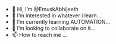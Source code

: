 - 👋 Hi, I’m @EmuskAbhijeeth
- 👀 I’m interested in whatever i learn...
- 🌱 I’m currently learning AUTOMATION...
- 💞️ I’m looking to collaborate on it...
- 📫 How to reach me ...

<!---
EmuskAbhijeeth/EmuskAbhijeeth is a ✨ special ✨ repository because its `README.md` (this file) appears on your GitHub profile.
You can click the Preview link to take a look at your changes.
--->

